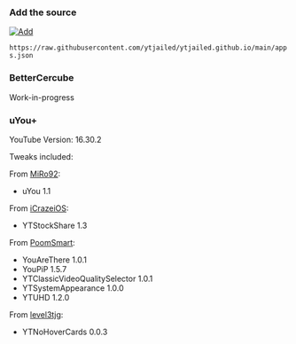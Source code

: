 ### Add the source
[![Add](https://img.shields.io/badge/AltStore-Add%20Repo-brightgreen)](altstore://source?URL=https://raw.githubusercontent.com/ytjailed/ytjailed.github.io/main/apps.json)

`https://raw.githubusercontent.com/ytjailed/ytjailed.github.io/main/apps.json`

### BetterCercube
Work-in-progress

### uYou+
YouTube Version: 16.30.2

Tweaks included:

From [MiRo92](https://github.com/MiRO92):
- uYou 1.1

From [iCrazeiOS](https://github.com/iCrazeiOS):
- YTStockShare 1.3

From [PoomSmart](https://github.com/PoomSmart):
- YouAreThere 1.0.1
- YouPiP 1.5.7
- YTClassicVideoQualitySelector 1.0.1
- YTSystemAppearance 1.0.0
- YTUHD 1.2.0

From [level3tjg](https://github.com/level3tjg):
- YTNoHoverCards 0.0.3
